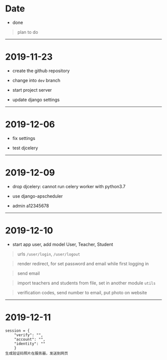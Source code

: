 # Date

- done

> plan to do


---
# 2019-11-23

- create the github repository

- change into `dev` branch

- start project server

- update django settings

---
# 2019-12-06

- fix settings

- test djcelery

---
# 2019-12-09

- drop djcelery: cannot run celery worker with python3.7

- use django-apscheduler

- admin a12345678

---
# 2019-12-10

- start app user, add model User, Teacher, Student

> urls `/user/login`, `/user/logout`

> render redirect, for set password and email while first logging in

> send email

> import teachers and students from file, set in another module `utils`

> verification codes, send number to email, put photo on website

---
# 2019-12-11
```
session = {
    "verify": "",
    "account": "",
    "identity": ""
    }
生成验证码照片在服务器，发送到网页

```